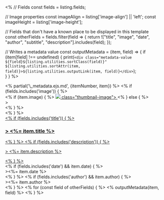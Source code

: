 <%
// Fields
const fields = listing.fields;

// Image properties
const imageAlign = listing['image-align'] || 'left';
const imageHeight = listing['image-height'];

// Fields that don't have a known place to be displayed in this template
const otherFields = fields.filter(field => {
  return !["title", "image", "date", "author", "subtitle", "description"].includes(field);
});


// Writes a metadata value
const outputMetadata = (item, field) => {
  if (item[field] !== undefined) {
    print(`<div class="metadata-value ${field}${listing.utilities.sortClass(field)}" ${listing.utilities.sortAttr(item, field)}>${listing.utilities.outputLink(item, field)}</div>`);  
  } 
}
%>

<div class="quarto-post image-<%= imageAlign %>">
<% partial('\_metadata.ejs.md', {itemNumber, item}) %>
<% if (fields.includes('image')) { %>
<div class="thumbnail"><% if (item.image) { %>
<a href="<%- item.path %>" class="post-contents">
<img src="<%- item.image %>"<%- imageHeight ? ` height="${imageHeight}"` : '' %> class="thumbnail-image">
</a>
<% } else { %>
<div class="thumbnail-image"<%= imageHeight ? ` style="height: ${imageHeight}px;"` : '' %>></div><% } %>
</div>
<% } %>
<div class="body"><a href="<%- item.path %>" class="post-contents"><% if (fields.includes('title')) { %>
<h3 class="no-anchor title<%-listing.utilities.sortClass('title')%>" <%=listing.utilities.sortAttr(item, 'title')%>>
<%= item.title %>
</h3>
<% } %>
<% if (fields.includes('description')) { %><p class="description<%-listing.utilities.sortClass('description')%>"<%-listing.utilities.sortAttr(item, 'description')%>>
<%= item.description %>
</p><% } %></a></div>
<div class="metadata">
<% if (fields.includes('date') && item.date) { %><div class="date<%-listing.utilities.sortClass('date')%>"<%-listing.utilities.sortAttr(item, 'date')%>><%= item.date %></div><% } %>
<% if (fields.includes('author') && item.author) { %><div class="author<%-listing.utilities.sortClass('author')%>"<%-listing.utilities.sortAttr(item, 'author')%>><%= item.author %></div><% } %>
<% for (const field of otherFields) { %>
<% outputMetadata(item, field) %>
<% } %>
</div>
</div>

